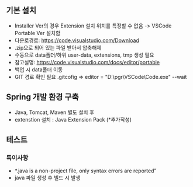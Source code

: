 ## 기본 설치
- Installer Ver의 경우 Extension 설치 위치를 특정할 수 없음 -> VSCode Portable Ver 설치함
- 다운로경로: https://code.visualstudio.com/Download
- .zip으로 되어 있는 파일 받아서 압축해제
- 수동으로 data폴더/하위 user-data, extensions, tmp 생성 필요
- 참고설명: https://code.visualstudio.com/docs/editor/portable
- 백업 시 data폴더 이동
- GIT 경로 확인 필요 .gitcofig
  => editor = \"D:\\pgr\\VSCode\\Code.exe\" --wait

## Spring 개발 환경 구축
- Java, Tomcat, Maven 별도 설치 후
- extenstion 설치 : Java Extension Pack (*추가작성)

## 테스트
### 특이사항
- *.java is a non-project file, only syntax errors are reported”
- java 파일 생성 후 빌드 시 발생
